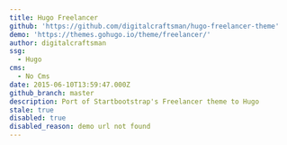 ```yaml
---
title: Hugo Freelancer
github: 'https://github.com/digitalcraftsman/hugo-freelancer-theme'
demo: 'https://themes.gohugo.io/theme/freelancer/'
author: digitalcraftsman
ssg:
  - Hugo
cms:
  - No Cms
date: 2015-06-10T13:59:47.000Z
github_branch: master
description: Port of Startbootstrap's Freelancer theme to Hugo
stale: true
disabled: true
disabled_reason: demo url not found
---
```


